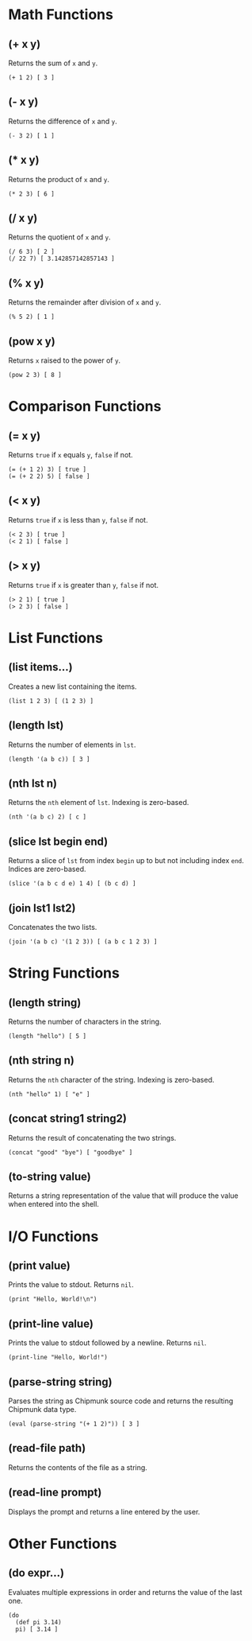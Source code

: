 # Math Functions

## (+ x y)
Returns the sum of `x` and `y`.
```
(+ 1 2) [ 3 ]
```

## (- x y)
Returns the difference of `x` and `y`.
```
(- 3 2) [ 1 ]
```

## (* x y)
Returns the product of `x` and `y`.
```
(* 2 3) [ 6 ]
```

## (/ x y)
Returns the quotient of `x` and `y`.
```
(/ 6 3) [ 2 ]
(/ 22 7) [ 3.142857142857143 ]
```

## (% x y)
Returns the remainder after division of `x` and `y`.
```
(% 5 2) [ 1 ]
```

## (pow x y)
Returns `x` raised to the power of `y`.
```
(pow 2 3) [ 8 ]
```

# Comparison Functions

## (= x y)
Returns `true` if `x` equals `y`, `false` if not.
```
(= (+ 1 2) 3) [ true ]
(= (+ 2 2) 5) [ false ]
```

## (< x y)
Returns `true` if `x` is less than `y`, `false` if not.
```
(< 2 3) [ true ]
(< 2 1) [ false ]
```

## (> x y)
Returns `true` if `x` is greater than `y`, `false` if not.
```
(> 2 1) [ true ]
(> 2 3) [ false ]
```

# List Functions

## (list items...)
Creates a new list containing the items.
```
(list 1 2 3) [ (1 2 3) ]
```

## (length lst)
Returns the number of elements in `lst`.
```
(length '(a b c)) [ 3 ]
```

## (nth lst n)
Returns the `nth` element of `lst`. Indexing is zero-based.
```
(nth '(a b c) 2) [ c ]
```

## (slice lst begin end)
Returns a slice of `lst` from index `begin` up to but not including index `end`. Indices are zero-based.
```
(slice '(a b c d e) 1 4) [ (b c d) ]
```

## (join lst1 lst2)
Concatenates the two lists.
```
(join '(a b c) '(1 2 3)) [ (a b c 1 2 3) ]
```

# String Functions

## (length string)
Returns the number of characters in the string.
```
(length "hello") [ 5 ]
```

## (nth string n)
Returns the `nth` character of the string. Indexing is zero-based.
```
(nth "hello" 1) [ "e" ]
```

## (concat string1 string2)
Returns the result of concatenating the two strings.
```
(concat "good" "bye") [ "goodbye" ]
```

## (to-string value)
Returns a string representation of the value that will produce the value when entered into the shell.

# I/O Functions

## (print value)
Prints the value to stdout. Returns `nil`.
```
(print "Hello, World!\n")
```

## (print-line value)
Prints the value to stdout followed by a newline. Returns `nil`.
```
(print-line "Hello, World!")
```

## (parse-string string)
Parses the string as Chipmunk source code and returns the resulting Chipmunk data type.
```
(eval (parse-string "(+ 1 2)")) [ 3 ]
```

## (read-file path)
Returns the contents of the file as a string.

## (read-line prompt)
Displays the prompt and returns a line entered by the user.

# Other Functions

## (do expr...)
Evaluates multiple expressions in order and returns the value of the last one.
```
(do
  (def pi 3.14)
  pi) [ 3.14 ]
```
